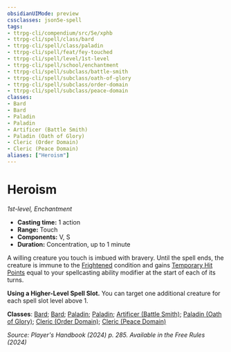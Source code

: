 ```yaml
---
obsidianUIMode: preview
cssclasses: json5e-spell
tags:
- ttrpg-cli/compendium/src/5e/xphb
- ttrpg-cli/spell/class/bard
- ttrpg-cli/spell/class/paladin
- ttrpg-cli/spell/feat/fey-touched
- ttrpg-cli/spell/level/1st-level
- ttrpg-cli/spell/school/enchantment
- ttrpg-cli/spell/subclass/battle-smith
- ttrpg-cli/spell/subclass/oath-of-glory
- ttrpg-cli/spell/subclass/order-domain
- ttrpg-cli/spell/subclass/peace-domain
classes:
- Bard
- Bard
- Paladin
- Paladin
- Artificer (Battle Smith)
- Paladin (Oath of Glory)
- Cleric (Order Domain)
- Cleric (Peace Domain)
aliases: ["Heroism"]
---
```

# Heroism
*1st-level, Enchantment*  

- **Casting time:** 1 action
- **Range:** Touch
- **Components:** V, S
- **Duration:** Concentration, up to 1 minute

A willing creature you touch is imbued with bravery. Until the spell ends, the creature is immune to the [Frightened](3-Compendium/rules/conditions.md#Frightened) condition and gains [Temporary Hit Points](3-Compendium/rules/variant-rules/temporary-hit-points-xphb.md) equal to your spellcasting ability modifier at the start of each of its turns.

**Using a Higher-Level Spell Slot.** You can target one additional creature for each spell slot level above 1.

**Classes**: [Bard](list-spells-classes-bard); [Bard](list-spells-classes-bard); [Paladin](list-spells-classes-paladin); [Paladin](list-spells-classes-paladin); [Artificer (Battle Smith)](list-spells-classes-artificer-battle-smith-tce); [Paladin (Oath of Glory)](list-spells-classes-paladin-xphb-oath-of-glory-xphb); [Cleric (Order Domain)](list-spells-classes-cleric-xphb-order-domain-tce); [Cleric (Peace Domain)](list-spells-classes-cleric-xphb-peace-domain-tce)

*Source: Player's Handbook (2024) p. 285. Available in the Free Rules (2024)*